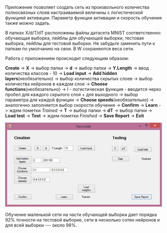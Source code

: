 ﻿Приложение позволяет создать сеть из произвольного количества полносвязных слоев настраиваемой величины 
с логистической функцией активации. Параметр функции активации и скорость обучения также можно задать.

В папках X/d/T/dT расположены файлы датасета MNIST соответственно: обучающая выборка, лейблы для обучающей выборки, 
тестовая выборка, лейблы для тестовой выборки. Не забудьте заменить пути к папкам по умолчанию на свои. 
В W сохраняются веса сети. 

Работа с приложением происходит следующим образом: 

**Create** -> **X** -> выбор папки -> **d** -> выбор папки -> **Y.Length** -> ввод количества классов - 10 -> **Load input** 
-> **Add hidden layers**(необязательно) -> выбор количества скрытых слоев -> выбор количества нейронов в каждом слое 
-> **Choose functions**(необязательно) -> l - логистическая функция - вводится через пробел для каждого скрытого слоя + для выходного -> выбор параметра для каждой функции 
-> **Choose speeds**(необязательно) -> аналогично заполняется выбор скорости обучения -> **Confirm** -> **Learn** 
-> ждем пометки *Trained* -> **T** -> выбор папки -> **dT** -> выбор папки -> **Load test** -> **Test** 
-> ждем пометки *Finished* -> **Save Report** -> **Exit**

![Image](image.png)

Обучение маленькой сети на части обучающей выборки дает порядка 92% точности на тестовой выборке, сети в несколько сотен
нейронов и для всей выборки --- около 98%.
